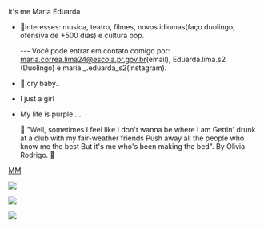 it's me Maria Eduarda

- 🌙interesses: musica, teatro, filmes, novos idiomas(faço duolingo, ofensiva de +500 dias) e cultura pop.

  --- Você pode entrar em contato comigo por: maria.correa.lima24@escola.pr.gov.br(email), Eduarda.lima.s2 (Duolingo) e maria._.eduarda_s2(instagram).
  
- 🍄 cry baby..
  
- I just a girl

- My life is purple....
  

 
  💜 "Well, sometimes I feel like I don't wanna be where I am
Gettin' drunk at a club with my fair-weather friends
Push away all the people who know me the best
But it's me who's been making the bed". By Olivia Rodrigo. 💜

[MM](https://youtu.be/Nhx9QDuqpDM?si=8URrBleK_2BV3Umt)


![](https://media1.tenor.com/m/wzwkN234ne0AAAAC/melanie-martinez.gif)

![](https://media1.tenor.com/m/6cDFmqhSjccAAAAd/enoughformeliv-olivia-rodrigo.gif)      

![](https://media1.tenor.com/m/Prvbi7eJeyQAAAAd/melanie-martinez-after-school-melanie-martinez.gif)

